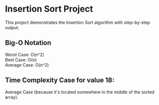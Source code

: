# Insertion Sort Project

This project demonstrates the Insertion Sort algorithm with step-by-step output.

## Big-O Notation

Worst Case: O(n^2)  
Best Case: O(n)  
Average Case: O(n^2)  

## Time Complexity Case for value 18:

Average Case (because it's located somewhere in the middle of the sorted array).
